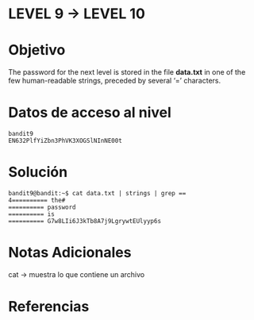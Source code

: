 # LEVEL 9 → LEVEL 10
# Objetivo
The password for the next level is stored in the file **data.txt** in one of the few human-readable strings, preceded by several ‘=’ characters.
# Datos de acceso al nivel
```
bandit9
EN632PlfYiZbn3PhVK3XOGSlNInNE00t
```
# Solución
```
bandit9@bandit:~$ cat data.txt | strings | grep ==
4========== the#
========== password
========== is
========== G7w8LIi6J3kTb8A7j9LgrywtEUlyyp6s
```
# Notas Adicionales
cat → muestra lo que contiene un archivo
# Referencias